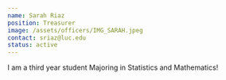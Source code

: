 ```yaml
---
name: Sarah Riaz
position: Treasurer
image: /assets/officers/IMG_SARAH.jpeg
contact: sriaz@luc.edu
status: active
---
```


I am a third year student Majoring in Statistics and Mathematics!
